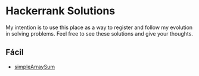 # Hackerrank Solutions
My intention is to use this place as a way to register and follow my evolution in solving problems. 
Feel free to see these solutions and give your thoughts.

## Fácil
* [simpleArraySum](simpleArraySum.js)

